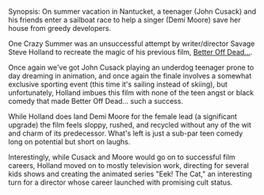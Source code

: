 Synopsis: On summer vacation in Nantucket, a teenager (John Cusack) and his friends enter a sailboat race to help a singer (Demi Moore) save her house from greedy developers.

One Crazy Summer was an unsuccessful attempt by writer/director Savage Steve Holland to recreate the magic of his previous film, <a href="/browse/reviews/better-off-dead-1985/">Better Off Dead…</a>. 

Once again we've got John Cusack playing an underdog teenager prone to day dreaming in animation, and once again the finale involves a somewhat exclusive sporting event (this time it's sailing instead of skiing), but unfortunately, Holland imbues this film with none of the teen angst or black comedy that made Better Off Dead… such a success. 

While Holland does land Demi Moore for the female lead (a significant upgrade) the film feels sloppy, rushed, and recycled without any of the wit and charm of its predecessor. What's left is just a sub-par teen comedy long on potential but short on laughs.

Interestingly, while Cusack and Moore would go on to successful film careers, Holland moved on to mostly television work, directing for several kids shows and creating the animated series "Eek! The Cat," an interesting turn for a director whose career launched with promising cult status.
